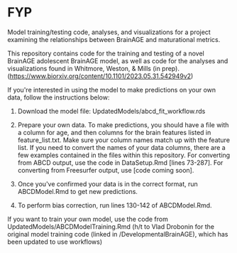 # FYP

Model training/testing code, analyses, and visualizations for a project examining the relationships between BrainAGE and maturational metrics. 

This repository contains code for the training and testing of a novel BrainAGE adolescent BrainAGE model, as well as code for the analyses and visualizations found in Whitmore, Weston, & Mills (in prep). (https://www.biorxiv.org/content/10.1101/2023.05.31.542949v2)

If you're interested in using the model to make predictions on your own data, follow the instructions below:

1. Download the model file: UpdatedModels/abcd_fit_workflow.rds

3. Prepare your own data. To make predictions, you should have a file with a column for age, and then columns for the brain features listed in feature_list.txt. Make sure your column names match up with the feature list. If you need to convert the names of your data columns, there are a few examples contained in the files within this repository. For converting from ABCD output, use the code in DataSetup.Rmd [lines 73-287]. For converting from Freesurfer output, use [code coming soon].

4. Once you've confirmed your data is in the correct format, run ABCDModel.Rmd to get new predictions. 

5. To perform bias correction, run lines 130-142 of ABCDModel.Rmd. 

If you want to train your own model, use the code from UpdatedModels/ABCDModelTraining.Rmd (h/t to Vlad Drobonin for the original model training code (linked in /DevelopmentalBrainAGE), which has been updated to use workflows)
